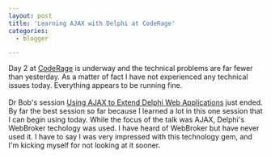```yaml
---
layout: post
title: 'Learning AJAX with Delphi at CodeRage'
categories:
  - blogger

---
```


Day 2 at <a href="http://conferences.codegear.com/coderage07">CodeRage</a> is underway and the technical problems are far fewer than yesterday.  As a matter of fact I have not experienced any technical issues today.  Everything appears to be running fine.<br /><br />Dr Bob's session <a href="http://video.codegear.com/coderage/ragingconference.exe/convert?track=&amp;page=allsessions.html#REFNO1251">Using AJAX to Extend Delphi Web Applications</a> just ended.  By far the best session so far because I learned a lot in this one session that I can begin using today.  While the focus of the talk was AJAX, Delphi's WebBroker techology was used.  I have heard of WebBroker but have never used it.  I have to say I was very impressed with this technology gem, and I'm kicking myself for not looking at it sooner.
